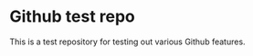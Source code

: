 Github test repo
================
This is a test repository for testing out various Github features.

